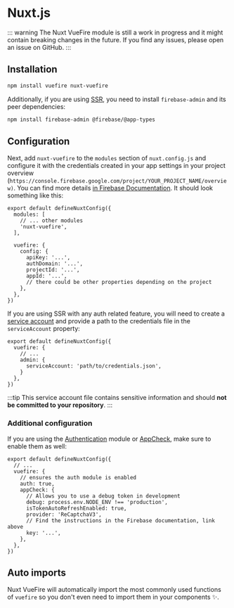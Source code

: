 # Nuxt.js

::: warning
The Nuxt VueFire module is still a work in progress and it might contain breaking changes in the future. If you find any issues, please open an issue on GitHub.
:::

## Installation

```bash
npm install vuefire nuxt-vuefire
```

Additionally, if you are using [SSR](https://nuxt.com/docs/api/configuration/nuxt-config/#ssr), you need to install `firebase-admin` and its peer dependencies:

```bash
npm install firebase-admin @firebase/@app-types
```

## Configuration

Next, add `nuxt-vuefire` to the `modules` section of `nuxt.config.js` and configure it with the credentials created in your app settings in your project overview (`https://console.firebase.google.com/project/YOUR_PROJECT_NAME/overview)`. You can find more details [in Firebase Documentation](https://firebase.google.com/docs/web/setup#create-project). It should look something like this:

```ts{4,7-15}
export default defineNuxtConfig({
  modules: [
    // ... other modules
    'nuxt-vuefire',
  ],

  vuefire: {
    config: {
      apiKey: '...',
      authDomain: '...',
      projectId: '...',
      appId: '...',
      // there could be other properties depending on the project
    },
  },
})
```

If you are using SSR with any auth related feature, you will need to create a [service account](https://firebase.google.com/support/guides/service-accounts) and provide a path to the credentials file in the `serviceAccount` property:

```ts{5}
export default defineNuxtConfig({
  vuefire: {
    // ...
    admin: {
      serviceAccount: 'path/to/credentials.json',
    }
  },
})
```

:::tip
This service account file contains sensitive information and should **not be committed to your repository**.
:::

### Additional configuration

If you are using the [Authentication](https://firebase.google.com/docs/auth) module or [AppCheck](https://firebase.google.com/docs/app-check), make sure to enable them as well:

```ts{3-14}
export default defineNuxtConfig({
  // ...
  vuefire: {
    // ensures the auth module is enabled
    auth: true,
    appCheck: {
      // Allows you to use a debug token in development
      debug: process.env.NODE_ENV !== 'production',
      isTokenAutoRefreshEnabled: true,
      provider: 'ReCaptchaV3',
      // Find the instructions in the Firebase documentation, link above
      key: '...',
    },
  },
})
```

## Auto imports

Nuxt VueFire will automatically import the most commonly used functions of `vuefire` so you don't even need to import them in your components ✨.
